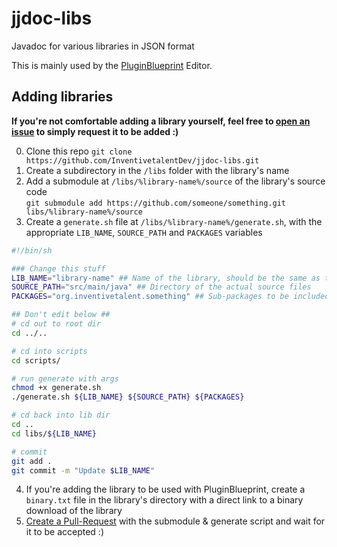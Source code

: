 # jjdoc-libs
Javadoc for various libraries in JSON format

This is mainly used by the [PluginBlueprint](https://pluginblueprint.net) Editor.  


## Adding libraries
**If you're not comfortable adding a library yourself, feel free to [open an issue](https://github.com/InventivetalentDev/jjdoc-libs/issues/new?labels=library-request) to simply request it to be added :)**  
  
0. Clone this repo `git clone https://github.com/InventivetalentDev/jjdoc-libs.git`
1. Create a subdirectory in the `/libs` folder with the library's name
2. Add a submodule at `/libs/%library-name%/source` of the library's source code  
```git submodule add https://github.com/someone/something.git libs/%library-name%/source```
3. Create a `generate.sh` file at `/libs/%library-name%/generate.sh`, with the appropriate `LIB_NAME`, `SOURCE_PATH` and `PACKAGES` variables  
```sh
#!/bin/sh

### Change this stuff
LIB_NAME="library-name" ## Name of the library, should be the same as the directory name
SOURCE_PATH="src/main/java" ## Directory of the actual source files
PACKAGES="org.inventivetalent.something" ## Sub-packages to be included

## Don't edit below ##
# cd out to root dir
cd ../..

# cd into scripts
cd scripts/

# run generate with args
chmod +x generate.sh
./generate.sh ${LIB_NAME} ${SOURCE_PATH} ${PACKAGES}

# cd back into lib dir
cd ..
cd libs/${LIB_NAME}

# commit
git add .
git commit -m "Update $LIB_NAME"
```  
4. If you're adding the library to be used with PluginBlueprint, create a `binary.txt` file in the library's directory with a direct link to a binary download of the library
5. [Create a Pull-Request](https://github.com/InventivetalentDev/jjdoc-libs/compare?labels=library-request) with the submodule & generate script and wait for it to be accepted :)
